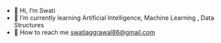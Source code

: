- 👋 Hi, I’m Swati
- 🎯 I’m currently learning Artificial Intelligence, Machine Learning , Data Structures 
- 📧 How to reach me swatiaggrawal86@gmail.com

<!---
swatiaggrawal/swatiaggrawal is a ✨ special ✨ repository because its `README.md` (this file) appears on your GitHub profile.
You can click the Preview link to take a look at your changes.
--->
